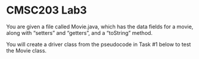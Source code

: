 # CMSC203 Lab3 

You are given a file called Movie.java, which has the data fields for a movie, along with “setters” and “getters”, and a “toString” method.  

You will create a driver class from the pseudocode in Task #1 below to test the Movie class.
